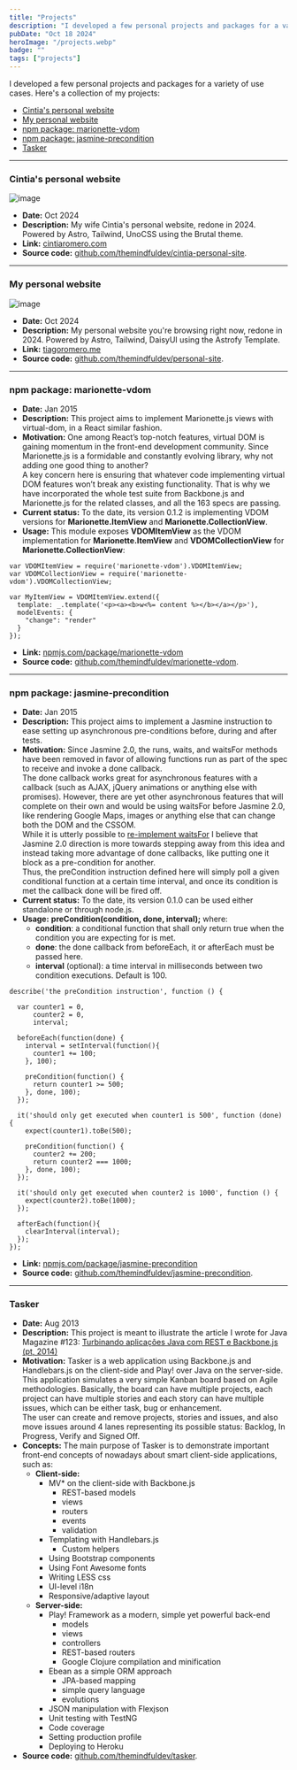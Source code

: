 ```yaml
---
title: "Projects"
description: "I developed a few personal projects and packages for a variety of use cases."
pubDate: "Oct 18 2024"
heroImage: "/projects.webp"
badge: ""
tags: ["projects"]
---
```


I developed a few personal projects and packages for a variety of use cases. Here's a collection of my projects:

  - [Cintia's personal website](#cintias-personal-website)
  - [My personal website](#my-personal-website)
  - [npm package: marionette-vdom](#npm-package-marionette-vdom)
  - [npm package: jasmine-precondition](#npm-package-jasmine-precondition)
  - [Tasker](#tasker)

---

### Cintia's personal website
![image](/projects-cintia-personal-website.webp)
  - **Date:** Oct 2024
  - **Description:** My wife Cintia's personal website, redone in 2024. Powered by Astro, Tailwind, UnoCSS using the Brutal theme.
  - **Link:** [cintiaromero.com](https://cintiaromero.com/)
  - **Source code:** [github.com/themindfuldev/cintia-personal-site](https://github.com/themindfuldev/cintia-personal-site).

---

### My personal website
![image](/projects-my-personal-website.webp)
  - **Date:** Oct 2024
  - **Description:** My personal website you're browsing right now, redone in 2024. Powered by Astro, Tailwind, DaisyUI using the Astrofy Template.
  - **Link:** [tiagoromero.me](https://tiagoromero.me/)
  - **Source code:** [github.com/themindfuldev/personal-site](https://github.com/themindfuldev/personal-site).

---

### npm package: marionette-vdom
  - **Date:** Jan 2015
  - **Description:** This project aims to implement Marionette.js views with virtual-dom, in a React similar fashion.
  - **Motivation:** One among React’s top-notch features, virtual DOM is gaining momentum in the front-end development community. Since Marionette.js is a formidable and constantly evolving library, why not adding one good thing to another?\
A key concern here is ensuring that whatever code implementing virtual DOM features won’t break any existing functionality. That is why we have incorporated the whole test suite from Backbone.js and Marionette.js for the related classes, and all the 163 specs are passing.
  - **Current status:** To the date, its version 0.1.2 is implementing VDOM versions for **Marionette.ItemView** and **Marionette.CollectionView**.
  - **Usage:** This module exposes **VDOMItemView** as the VDOM implementation for **Marionette.ItemView** and **VDOMCollectionView** for **Marionette.CollectionView**:
```
var VDOMItemView = require('marionette-vdom').VDOMItemView;
var VDOMCollectionView = require('marionette-vdom').VDOMCollectionView;

var MyItemView = VDOMItemView.extend({
  template: _.template('<p><a><b>w<%= content %></b></a></p>'),
  modelEvents: {
    "change": "render"
  }
});
```
  - **Link:** [npmjs.com/package/marionette-vdom](https://www.npmjs.com/package/marionette-vdom)
  - **Source code:** [github.com/themindfuldev/marionette-vdom](https://github.com/themindfuldev/marionette-vdom).

---

### npm package: jasmine-precondition
  - **Date:** Jan 2015
  - **Description:** This project aims to implement a Jasmine instruction to ease setting up asynchronous pre-conditions before, during and after tests.
  - **Motivation:** Since Jasmine 2.0, the runs, waits, and waitsFor methods have been removed in favor of allowing functions run as part of the spec to receive and invoke a done callback.\
The done callback works great for asynchronous features with a callback (such as AJAX, jQuery animations or anything else with promises). However, there are yet other asynchronous features that will complete on their own and would be using waitsFor before Jasmine 2.0, like rendering Google Maps, images or anything else that can change both the DOM and the CSSOM.\
While it is utterly possible to [re-implement waitsFor](https://gist.github.com/abreckner/110e28897d42126a3bb9) I believe that Jasmine 2.0 direction is more towards stepping away from this idea and instead taking more advantage of done callbacks, like putting one it block as a pre-condition for another.\
Thus, the preCondition instruction defined here will simply poll a given conditional function at a certain time interval, and once its condition is met the callback done will be fired off.
  - **Current status:** To the date, its version 0.1.0 can be used either standalone or through node.js.
  - **Usage:** **preCondition(condition, done, interval);** where:
    - **condition**: a conditional function that shall only return true when the condition you are expecting for is met.
    - **done**: the done callback from beforeEach, it or afterEach must be passed here.
    - **interval** (optional): a time interval in milliseconds between two condition executions. Default is 100.
```
describe('the preCondition instruction', function () {

  var counter1 = 0,
      counter2 = 0,
      interval;

  beforeEach(function(done) {
    interval = setInterval(function(){
      counter1 += 100;
    }, 100);

    preCondition(function() {
      return counter1 >= 500;
    }, done, 100);
  });

  it('should only get executed when counter1 is 500', function (done) {
    expect(counter1).toBe(500);

    preCondition(function() {
      counter2 += 200;
      return counter2 === 1000;
    }, done, 100);
  });

  it('should only get executed when counter2 is 1000', function () {
    expect(counter2).toBe(1000);
  });

  afterEach(function(){
    clearInterval(interval);
  });
});
```
  - **Link:** [npmjs.com/package/jasmine-precondition](https://www.npmjs.com/package/jasmine-precondition)
  - **Source code:** [github.com/themindfuldev/jasmine-precondition](https://github.com/themindfuldev/jasmine-precondition).

---

### Tasker
  - **Date:** Aug 2013
  - **Description:** This project is meant to illustrate the article I wrote for Java Magazine #123: [Turbinando aplicações Java com REST e Backbone.js (pt, 2014)](/works/articles/#turbinando-aplica%C3%A7%C3%B5es-java-com-rest-e-backbonejs-pt-2014)
  - **Motivation:** Tasker is a web application using Backbone.js and Handlebars.js on the client-side and Play! over Java on the server-side. This application simulates a very simple Kanban board based on Agile methodologies. Basically, the board can have multiple projects, each project can have multiple stories and each story can have multiple issues, which can be either task, bug or enhancement.\
The user can create and remove projects, stories and issues, and also move issues around 4 lanes representing its possible status: Backlog, In Progress, Verify and Signed Off.
  - **Concepts:** The main purpose of Tasker is to demonstrate important front-end concepts of nowadays about smart client-side applications, such as:
    - **Client-side:**
      - MV* on the client-side with Backbone.js
        - REST-based models
        - views
        - routers
        - events
        - validation
      - Templating with Handlebars.js
        - Custom helpers
      - Using Bootstrap components
      - Using Font Awesome fonts
      - Writing LESS css
      - UI-level i18n
      - Responsive/adaptive layout
    - **Server-side:**
      - Play! Framework as a modern, simple yet powerful back-end
        - models
        - views
        - controllers
        - REST-based routers
        - Google Clojure compilation and minification
      - Ebean as a simple ORM approach
        - JPA-based mapping
        - simple query language
        - evolutions
      - JSON manipulation with Flexjson
      - Unit testing with TestNG
      - Code coverage
      - Setting production profile
      - Deploying to Heroku
  - **Source code:** [github.com/themindfuldev/tasker](https://github.com/themindfuldev/tasker).
